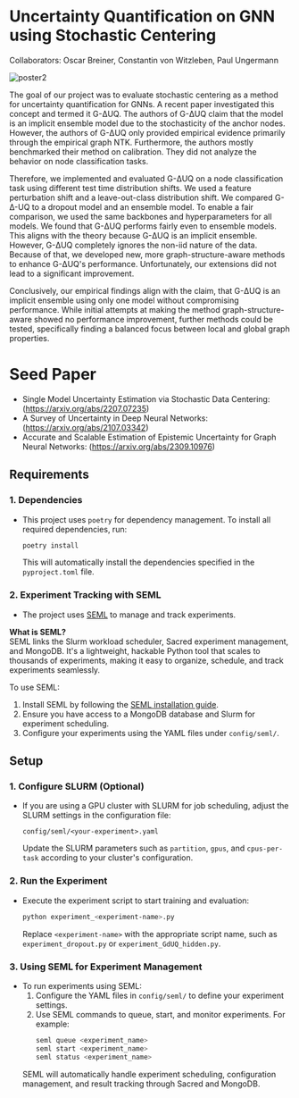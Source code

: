 # Uncertainty Quantification on GNN using Stochastic Centering

Collaborators: Oscar Breiner, Constantin von Witzleben, Paul Ungermann

![poster2](https://github.com/user-attachments/assets/304a2ab2-2015-4ce5-90b2-c244ac8fba13)

The goal of our project was to evaluate stochastic centering as a method for uncertainty quantification for GNNs. A recent paper investigated this concept and termed it G-ΔUQ. The authors of G-ΔUQ claim that the model is an implicit ensemble model due to the stochasticity of the anchor nodes. However, the authors of G-ΔUQ only provided empirical evidence primarily through the empirical graph NTK. Furthermore, the authors mostly benchmarked their method on calibration. They did not analyze the behavior on node classification tasks.

Therefore, we implemented and evaluated G-ΔUQ on a node classification task using different test time distribution shifts. We used a feature perturbation shift and a leave-out-class distribution shift. We compared G-Δ-UQ to a dropout model and an ensemble model. To enable a fair comparison, we used the same backbones and hyperparameters for all models. We found that G-ΔUQ performs fairly even to ensemble models. This aligns with the theory because G-ΔUQ is an implicit ensemble. However, G-ΔUQ completely ignores the non-iid nature of the data. Because of that, we developed new, more graph-structure-aware methods to enhance G-ΔUQ's performance. Unfortunately, our extensions did not lead to a significant improvement.

Conclusively, our empirical findings align with the claim, that G-ΔUQ is an implicit ensemble using only one model without compromising performance. While initial attempts at making the method graph-structure-aware showed no performance improvement, further methods could be tested, specifically finding a balanced focus between local and global graph properties.

# Seed Paper

- Single Model Uncertainty Estimation via Stochastic Data Centering: (https://arxiv.org/abs/2207.07235)
- A Survey of Uncertainty in Deep Neural Networks: (https://arxiv.org/abs/2107.03342)
- Accurate and Scalable Estimation of Epistemic Uncertainty for Graph Neural Networks: (https://arxiv.org/abs/2309.10976)



## Requirements

### 1. Dependencies

- This project uses `poetry` for dependency management. To install all required dependencies, run:
    ```bash
    poetry install
    ```
  This will automatically install the dependencies specified in the `pyproject.toml` file.

### 2. Experiment Tracking with SEML

- The project uses [SEML](https://github.com/TUM-DAML/seml) to manage and track experiments. 

**What is SEML?**  
SEML links the Slurm workload scheduler, Sacred experiment management, and MongoDB. It's a lightweight, hackable Python tool that scales to thousands of experiments, making it easy to organize, schedule, and track experiments seamlessly.

To use SEML:
1. Install SEML by following the [SEML installation guide](https://github.com/TUM-DAML/seml).
2. Ensure you have access to a MongoDB database and Slurm for experiment scheduling.
3. Configure your experiments using the YAML files under `config/seml/`.

## Setup

### 1. Configure SLURM (Optional)

- If you are using a GPU cluster with SLURM for job scheduling, adjust the SLURM settings in the configuration file:
    ```
    config/seml/<your-experiment>.yaml
    ```
  Update the SLURM parameters such as `partition`, `gpus`, and `cpus-per-task` according to your cluster's configuration.

### 2. Run the Experiment

- Execute the experiment script to start training and evaluation:
    ```bash
    python experiment_<experiment-name>.py
    ```
  Replace `<experiment-name>` with the appropriate script name, such as `experiment_dropout.py` or `experiment_GdUQ_hidden.py`.

### 3. Using SEML for Experiment Management

- To run experiments using SEML:
    1. Configure the YAML files in `config/seml/` to define your experiment settings.
    2. Use SEML commands to queue, start, and monitor experiments. For example:
        ```bash
        seml queue <experiment_name>
        seml start <experiment_name>
        seml status <experiment_name>
        ```
  SEML will automatically handle experiment scheduling, configuration management, and result tracking through Sacred and MongoDB.
